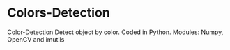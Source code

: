 # Colors-Detection
Color-Detection  Detect object by color. Coded in Python. Modules: Numpy, OpenCV and imutils
